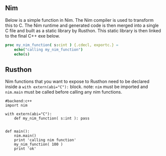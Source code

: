 Nim
--------------
Below is a simple function in Nim.  The Nim compiler is used to transform this to C.  The Nim runtime and generated code is then merged into a single C file and built as a static library by Rusthon.  This static library is then linked to the final C++ exe below.
```nim
proc my_nim_function( s:cint ) {.cdecl, exportc.} =
	echo("calling my_nim_function")
	echo(s)
```


Rusthon
---------------------------
Nim functions that you want to expose to Rusthon need to be declared inside a `with extern(abi="C"):` block.
note: `nim` must be imported and `nim.main` must be called before calling any nim functions.

```rusthon
#backend:c++
import nim

with extern(abi="C"):
	def my_nim_function( s:int ): pass


def main():
	nim.main()
	print 'calling nim function'
	my_nim_function( 100 )
	print 'ok'

```